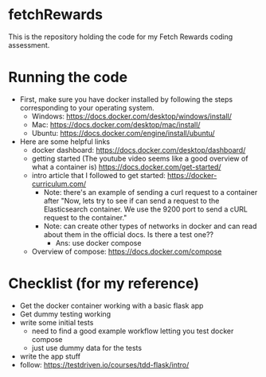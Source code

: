# fetchRewards
This is the repository holding the code for my Fetch Rewards coding assessment.

# Running the code

  - First, make sure you have docker installed by following the steps corresponding to your operating system.
    - Windows: https://docs.docker.com/desktop/windows/install/
    - Mac: https://docs.docker.com/desktop/mac/install/
    - Ubuntu: https://docs.docker.com/engine/install/ubuntu/
  - Here are some helpful links
    - docker dashboard: https://docs.docker.com/desktop/dashboard/
    - getting started (The youtube video seems like a good overview of what a container is) https://docs.docker.com/get-started/
    - intro article that I followed to get started: https://docker-curriculum.com/
      - Note: there's an example of sending a curl request to a container after "Now, lets try to see if can send a request to the Elasticsearch container. We use the 9200 port to send a cURL request to the container."
      - Note: can create other types of networks in docker and can read about them in the official docs. Is there a test one??
        - Ans: use docker compose
    - Overview of compose: https://docs.docker.com/compose


# Checklist (for my reference)
  - Get the docker container working with a basic flask app
  - Get dummy testing working
  - write some initial tests
    - need to find a good example workflow letting you test docker compose
    - just use dummy data for the tests
  - write the app stuff
  - follow: https://testdriven.io/courses/tdd-flask/intro/
